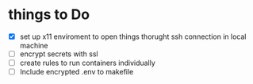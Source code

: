 # things to Do
- [x] set up x11 enviroment to open things thorught ssh connection in local machine
- [ ] encrypt secrets with ssl
- [ ] create rules to run containers individually
- [ ] Include encrypted .env to makefile 
